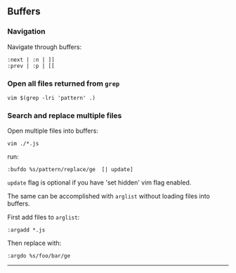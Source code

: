 ## Buffers

### Navigation
Navigate through buffers:

```
:next | :n | ]]
:prev | :p | [[
```

### Open all files returned from `grep`
```
vim $(grep -lri 'pattern' .)
```

### Search and replace multiple files
Open multiple files into buffers:

```
vim ./*.js
```

run:

```
:bufdo %s/pattern/replace/ge  [| update]
```

`update` flag is optional if you have 'set hidden' vim flag enabled.

The same can be accomplished with `arglist` without loading files into buffers.

First add files to `arglist`:

```
:argadd *.js
```

Then replace with:

```
:argdo %s/foo/bar/ge
```

_______

